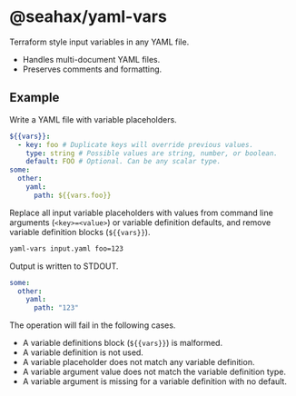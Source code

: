 # @seahax/yaml-vars

Terraform style input variables in any YAML file.

- Handles multi-document YAML files.
- Preserves comments and formatting.

## Example

Write a YAML file with variable placeholders.

```yaml
${{vars}}:
  - key: foo # Duplicate keys will override previous values.
    type: string # Possible values are string, number, or boolean.
    default: FOO # Optional. Can be any scalar type.
some:
  other:
    yaml:
      path: ${{vars.foo}}
```

Replace all input variable placeholders with values from command line arguments (`<key>=<value>`) or variable definition defaults, and remove variable definition blocks (`${{vars}}`).

```sh
yaml-vars input.yaml foo=123
```

Output is written to STDOUT.

```yaml
some:
  other:
    yaml:
      path: "123"
```

The operation will fail in the following cases.

- A variable definitions block (`${{vars}}`) is malformed.
- A variable definition is not used.
- A variable placeholder does not match any variable definition.
- A variable argument value does not match the variable definition type.
- A variable argument is missing for a variable definition with no default.
